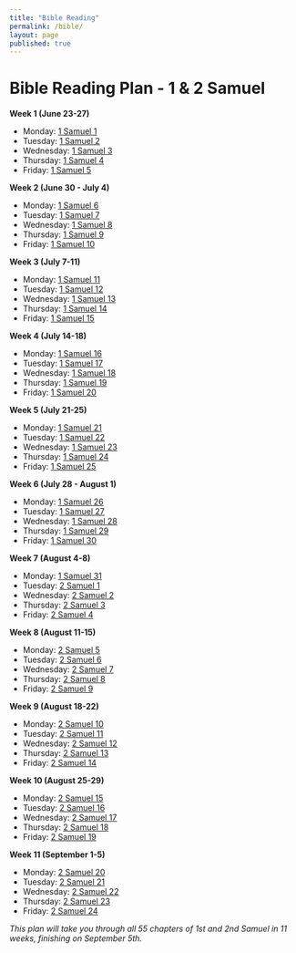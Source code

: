 ```yaml
---
title: "Bible Reading"
permalink: /bible/
layout: page
published: true
---
```


# Bible Reading Plan - 1 & 2 Samuel

**Week 1 (June 23-27)**
- Monday: [1 Samuel 1](https://www.esv.org/1+Samuel+1/)
- Tuesday: [1 Samuel 2](https://www.esv.org/1+Samuel+2/)
- Wednesday: [1 Samuel 3](https://www.esv.org/1+Samuel+3/)
- Thursday: [1 Samuel 4](https://www.esv.org/1+Samuel+4/)
- Friday: [1 Samuel 5](https://www.esv.org/1+Samuel+5/)

**Week 2 (June 30 - July 4)**
- Monday: [1 Samuel 6](https://www.esv.org/1+Samuel+6/)
- Tuesday: [1 Samuel 7](https://www.esv.org/1+Samuel+7/)
- Wednesday: [1 Samuel 8](https://www.esv.org/1+Samuel+8/)
- Thursday: [1 Samuel 9](https://www.esv.org/1+Samuel+9/)
- Friday: [1 Samuel 10](https://www.esv.org/1+Samuel+10/)

**Week 3 (July 7-11)**
- Monday: [1 Samuel 11](https://www.esv.org/1+Samuel+11/)
- Tuesday: [1 Samuel 12](https://www.esv.org/1+Samuel+12/)
- Wednesday: [1 Samuel 13](https://www.esv.org/1+Samuel+13/)
- Thursday: [1 Samuel 14](https://www.esv.org/1+Samuel+14/)
- Friday: [1 Samuel 15](https://www.esv.org/1+Samuel+15/)

**Week 4 (July 14-18)**
- Monday: [1 Samuel 16](https://www.esv.org/1+Samuel+16/)
- Tuesday: [1 Samuel 17](https://www.esv.org/1+Samuel+17/)
- Wednesday: [1 Samuel 18](https://www.esv.org/1+Samuel+18/)
- Thursday: [1 Samuel 19](https://www.esv.org/1+Samuel+19/)
- Friday: [1 Samuel 20](https://www.esv.org/1+Samuel+20/)

**Week 5 (July 21-25)**
- Monday: [1 Samuel 21](https://www.esv.org/1+Samuel+21/)
- Tuesday: [1 Samuel 22](https://www.esv.org/1+Samuel+22/)
- Wednesday: [1 Samuel 23](https://www.esv.org/1+Samuel+23/)
- Thursday: [1 Samuel 24](https://www.esv.org/1+Samuel+24/)
- Friday: [1 Samuel 25](https://www.esv.org/1+Samuel+25/)

**Week 6 (July 28 - August 1)**
- Monday: [1 Samuel 26](https://www.esv.org/1+Samuel+26/)
- Tuesday: [1 Samuel 27](https://www.esv.org/1+Samuel+27/)
- Wednesday: [1 Samuel 28](https://www.esv.org/1+Samuel+28/)
- Thursday: [1 Samuel 29](https://www.esv.org/1+Samuel+29/)
- Friday: [1 Samuel 30](https://www.esv.org/1+Samuel+30/)

**Week 7 (August 4-8)**
- Monday: [1 Samuel 31](https://www.esv.org/1+Samuel+31/)
- Tuesday: [2 Samuel 1](https://www.esv.org/2+Samuel+1/)
- Wednesday: [2 Samuel 2](https://www.esv.org/2+Samuel+2/)
- Thursday: [2 Samuel 3](https://www.esv.org/2+Samuel+3/)
- Friday: [2 Samuel 4](https://www.esv.org/2+Samuel+4/)

**Week 8 (August 11-15)**
- Monday: [2 Samuel 5](https://www.esv.org/2+Samuel+5/)
- Tuesday: [2 Samuel 6](https://www.esv.org/2+Samuel+6/)
- Wednesday: [2 Samuel 7](https://www.esv.org/2+Samuel+7/)
- Thursday: [2 Samuel 8](https://www.esv.org/2+Samuel+8/)
- Friday: [2 Samuel 9](https://www.esv.org/2+Samuel+9/)

**Week 9 (August 18-22)**
- Monday: [2 Samuel 10](https://www.esv.org/2+Samuel+10/)
- Tuesday: [2 Samuel 11](https://www.esv.org/2+Samuel+11/)
- Wednesday: [2 Samuel 12](https://www.esv.org/2+Samuel+12/)
- Thursday: [2 Samuel 13](https://www.esv.org/2+Samuel+13/)
- Friday: [2 Samuel 14](https://www.esv.org/2+Samuel+14/)

**Week 10 (August 25-29)**
- Monday: [2 Samuel 15](https://www.esv.org/2+Samuel+15/)
- Tuesday: [2 Samuel 16](https://www.esv.org/2+Samuel+16/)
- Wednesday: [2 Samuel 17](https://www.esv.org/2+Samuel+17/)
- Thursday: [2 Samuel 18](https://www.esv.org/2+Samuel+18/)
- Friday: [2 Samuel 19](https://www.esv.org/2+Samuel+19/)

**Week 11 (September 1-5)**
- Monday: [2 Samuel 20](https://www.esv.org/2+Samuel+20/)
- Tuesday: [2 Samuel 21](https://www.esv.org/2+Samuel+21/)
- Wednesday: [2 Samuel 22](https://www.esv.org/2+Samuel+22/)
- Thursday: [2 Samuel 23](https://www.esv.org/2+Samuel+23/)
- Friday: [2 Samuel 24](https://www.esv.org/2+Samuel+24/)

*This plan will take you through all 55 chapters of 1st and 2nd Samuel in 11 weeks, finishing on September 5th.*

